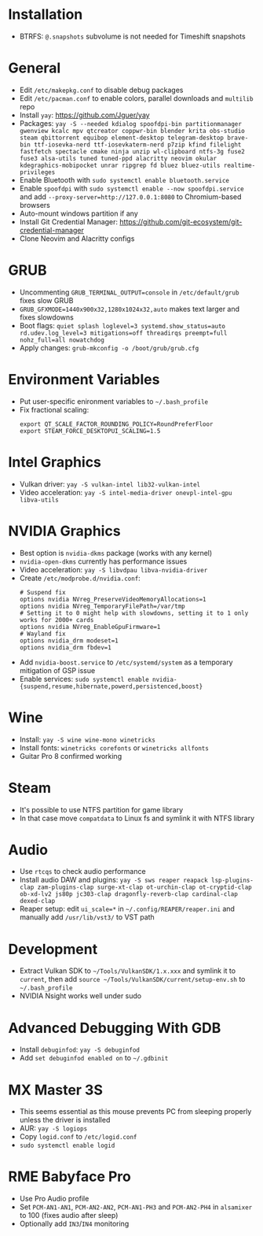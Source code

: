 # Installation
 * BTRFS: `@.snapshots` subvolume is not needed for Timeshift snapshots

# General
 * Edit `/etc/makepkg.conf` to disable debug packages
 * Edit `/etc/pacman.conf` to enable colors, parallel downloads and `multilib` repo
 * Install `yay`: https://github.com/Jguer/yay
 * Packages: `yay -S --needed kdialog spoofdpi-bin partitionmanager gwenview kcalc mpv qtcreator coppwr-bin blender krita obs-studio steam qbittorrent equibop element-desktop telegram-desktop brave-bin ttf-iosevka-nerd ttf-iosevkaterm-nerd p7zip kfind filelight fastfetch spectacle cmake ninja unzip wl-clipboard ntfs-3g fuse2 fuse3 alsa-utils tuned tuned-ppd alacritty neovim okular kdegraphics-mobipocket unrar ripgrep fd bluez bluez-utils realtime-privileges`
 * Enable Bluetooth with `sudo systemctl enable bluetooth.service`
 * Enable `spoofdpi` with `sudo systemctl enable --now spoofdpi.service` and add `--proxy-server=http://127.0.0.1:8080` to Chromium-based browsers
 * Auto-mount windows partition if any
 * Install Git Credential Manager: https://github.com/git-ecosystem/git-credential-manager
 * Clone Neovim and Alacritty configs

# GRUB
 * Uncommenting `GRUB_TERMINAL_OUTPUT=console` in `/etc/default/grub` fixes slow GRUB
 * `GRUB_GFXMODE=1440x900x32,1280x1024x32,auto` makes text larger and fixes slowdowns
 * Boot flags: `quiet splash loglevel=3 systemd.show_status=auto rd.udev.log_level=3 mitigations=off threadirqs preempt=full nohz_full=all nowatchdog`
 * Apply changes: `grub-mkconfig -o /boot/grub/grub.cfg`

# Environment Variables
 * Put user-specific enironment variables to `~/.bash_profile`
 * Fix fractional scaling:
   ```
   export QT_SCALE_FACTOR_ROUNDING_POLICY=RoundPreferFloor
   export STEAM_FORCE_DESKTOPUI_SCALING=1.5
   ```

# Intel Graphics
 * Vulkan driver: `yay -S vulkan-intel lib32-vulkan-intel`
 * Video acceleration: `yay -S intel-media-driver onevpl-intel-gpu libva-utils`

# NVIDIA Graphics
 * Best option is `nvidia-dkms` package (works with any kernel)
 * `nvidia-open-dkms` currently has performance issues
 * Video acceleration: `yay -S libvdpau libva-nvidia-driver`
 * Create `/etc/modprobe.d/nvidia.conf`:
   ```
   # Suspend fix
   options nvidia NVreg_PreserveVideoMemoryAllocations=1
   options nvidia NVreg_TemporaryFilePath=/var/tmp
   # Setting it to 0 might help with slowdowns, setting it to 1 only works for 2000+ cards
   options nvidia NVreg_EnableGpuFirmware=1
   # Wayland fix
   options nvidia_drm modeset=1
   options nvidia_drm fbdev=1
   ```
 * Add `nvidia-boost.service` to `/etc/systemd/system` as a temporary mitigation of GSP issue
 * Enable services: `sudo systemctl enable nvidia-{suspend,resume,hibernate,powerd,persistenced,boost}`

# Wine
 * Install: `yay -S wine wine-mono winetricks`
 * Install fonts: `winetricks corefonts` or `winetricks allfonts`
 * Guitar Pro 8 confirmed working

# Steam
 * It's possible to use NTFS partition for game library
 * In that case move `compatdata` to Linux fs and symlink it with NTFS library

# Audio
 * Use `rtcqs` to check audio performance
 * Install audio DAW and plugins: `yay -S sws reaper reapack lsp-plugins-clap zam-plugins-clap surge-xt-clap ot-urchin-clap ot-cryptid-clap ob-xd-lv2 js80p jc303-clap dragonfly-reverb-clap cardinal-clap dexed-clap`
 * Reaper setup: edit `ui_scale=*` in `~/.config/REAPER/reaper.ini` and manually add `/usr/lib/vst3/` to VST path

# Development
 * Extract Vulkan SDK to `~/Tools/VulkanSDK/1.x.xxx` and symlink it to `current`, then add `source ~/Tools/VulkanSDK/current/setup-env.sh` to `~/.bash_profile`
 * NVIDIA Nsight works well under sudo

# Advanced Debugging With GDB
 * Install `debuginfod`: `yay -S debuginfod`
 * Add `set debuginfod enabled on` to `~/.gdbinit`

# MX Master 3S
 * This seems essential as this mouse prevents PC from sleeping properly unless the driver is installed
 * AUR: `yay -S logiops`
 * Copy `logid.conf` to `/etc/logid.conf`
 * `sudo systemctl enable logid`

# RME Babyface Pro
 * Use Pro Audio profile
 * Set `PCM-AN1-AN1`, `PCM-AN2-AN2`, `PCM-AN1-PH3` and `PCM-AN2-PH4` in `alsamixer` to 100 (fixes audio after sleep)
 * Optionally add `IN3`/`IN4` monitoring
